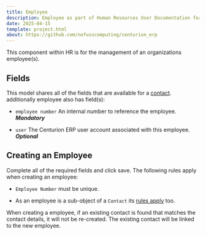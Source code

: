 ```yaml
---
title: Employee
description: Employee as part of Human Resources User Documentation for Centurion ERP by No Fuss Computing
date: 2025-04-15
template: project.html
about: https://github.com/nofusscomputing/centurion_erp
---
```


This component within HR is for the management of an organizations employee(s).


## Fields

This model shares all of the fields that are available for a [contact](../access/contact.md#fields). additionally employee also has field(s):

- `employee number` An internal number to reference the employee. ***Mandatory***

- `user` The Centurion ERP user account associated with this employee. ***Optional***


## Creating an Employee

Complete all of the required fields and click save. The following rules apply when creating an employee:

- `Employee Number` must be unique.

- As an employee is a sub-object of a `Contact` its [rules apply](../access/contact.md#creating-a-contact) too.

When creating a employee, if an existing contact is found that matches the contact details, it will not be re-created. The existing contact will be linked to the new employee.
